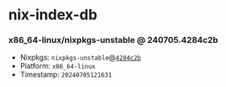 # nix-index-db
### x86_64-linux/nixpkgs-unstable @ 240705.4284c2b
- Nixpkgs: `nixpkgs-unstable`@[`4284c2b`](https://github.com/NixOS/nixpkgs/commit/4284c2b73c8bce4b46a6adf23e16d9e2ec8da4bb)
- Platform: `x86_64-linux`
- Timestamp: `20240705121631`
